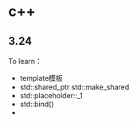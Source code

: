 # c++

## 3.24

To learn：

- template模板
- std::shared_ptr  std::make_shared
- std::placeholder::_1
- std::bind()
- 